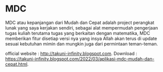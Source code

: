 # MDC
MDC atau kepanjangan dari Mudah dan Cepat adalah project perangkat lunak yang saya kerjakan sendiri, sebagai alat mempermudah pengerjaan tugas kuliah terutama tugas yang berkaitan dengan matematika, MDC memberikan fitur disetiap versi nya yang insya Allah akan terus di update sesuai kebutuhan mimin dan mungkin juga dari permintaan teman-teman.

official website : http://takuni-infinity.blogspot.com.
Download : https://takuni-infinity.blogspot.com/2022/03/aplikasi-mdc-mudah-dan-cepat.html.
